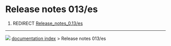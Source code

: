 # Release notes 013/es
1.  REDIRECT [Release_notes_0.13/es](Release_notes_0.13/es.md)



---
![](images/Right_arrow.png) [documentation index](../README.md) > Release notes 013/es
